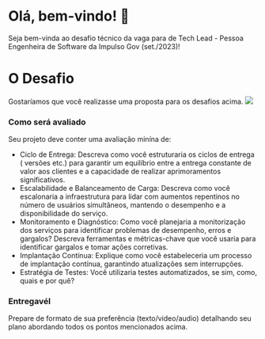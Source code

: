 # Olá, bem-vindo! 🖖
Seja bem-vinda ao desafio técnico da vaga para de Tech Lead - Pessoa Engenheira de Software da Impulso Gov (set./2023)!

# O Desafio


Gostaríamos que você realizasse uma proposta para os desafios acima.
<img src="https://github.com/ImpulsoGov/desafios-processos-seletivos/blob/main/20230901_TechLeadEngenhariadeSoftwareIP/Documenta%C3%A7%C3%B5es%20-%20202308_ImpulsoPrevine.jpg?raw=true">

### Como será avaliado
Seu projeto deve conter uma avaliação minína de:
- Ciclo de Entrega: Descreva como você estruturaria os ciclos de entrega ( versões etc.) para garantir um equilíbrio entre a entrega constante de valor aos clientes e a capacidade de realizar aprimoramentos significativos.
- Escalabilidade e Balanceamento de Carga: Descreva como você escalonaria a infraestrutura para lidar com aumentos repentinos no número de usuários simultâneos, mantendo o desempenho e a disponibilidade do serviço.
- Monitoramento e Diagnóstico: Como você planejaria a monitorização dos serviços para identificar problemas de desempenho, erros e gargalos? Descreva ferramentas e métricas-chave que você usaria para identificar gargalos e tomar ações corretivas.
- Implantação Contínua: Explique como você estabeleceria um processo de implantação contínua, garantindo atualizações sem interrupções.
- Estratégia de Testes: Você utilizaria testes automatizados, se sim, como, quais e por quê?

### Entregavél
Prepare de formato de sua preferência (texto/video/audio) detalhando seu plano abordando todos os pontos mencionados acima.
